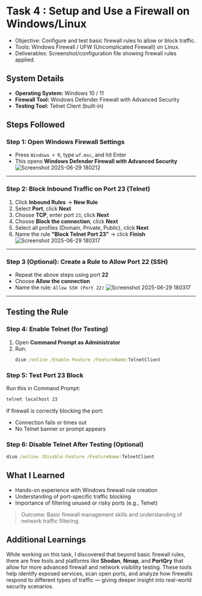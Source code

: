 # Task 4 : Setup and Use a Firewall on Windows/Linux

- Objective: Configure and test basic firewall rules to allow or block traffic.
- Tools: Windows Firewall / UFW (Uncomplicated Firewall) on Linux.
- Deliverables: Screenshot/configuration file showing firewall rules applied.

## System Details
- **Operating System:** Windows 10 / 11
- **Firewall Tool:** Windows Defender Firewall with Advanced Security
- **Testing Tool:** Telnet Client (built-in)

## Steps Followed

### Step 1: Open Windows Firewall Settings
- Press `Windows + R`, type `wf.msc`, and hit Enter
- This opens **Windows Defender Firewall with Advanced Security**
![Screenshot 2025-06-29 180212](https://github.com/user-attachments/assets/ac6a87f4-ae68-4b79-8960-2ba6c5e42c15)
---
### Step 2: Block Inbound Traffic on Port 23 (Telnet)
1. Click **Inbound Rules** → **New Rule**
2. Select **Port**, click **Next**
3. Choose **TCP**, enter port `23`, click **Next**
4. Choose **Block the connection**, click **Next**
5. Select all profiles (Domain, Private, Public), click **Next**
6. Name the rule **"Block Telnet Port 23"** → click **Finish**
![Screenshot 2025-06-29 180317](https://github.com/user-attachments/assets/4bba375f-c9e1-4258-a001-aed7053e17b1)
---
### Step 3 (Optional): Create a Rule to Allow Port 22 (SSH)
- Repeat the above steps using port **22**
- Choose **Allow the connection**
- Name the rule: `Allow SSH (Port 22)`
![Screenshot 2025-06-29 180317](https://github.com/user-attachments/assets/5668f06e-f6b8-4b80-bc53-8b45a1ed1a1e)
---
## Testing the Rule

### Step 4: Enable Telnet (for Testing)
1. Open **Command Prompt as Administrator**
2. Run:
   ```cmd
   dism /online /Enable-Feature /FeatureName:TelnetClient
   ```
### Step 5: Test Port 23 Block
Run this in Command Prompt:
```cmd
telnet localhost 23
```
If firewall is correctly blocking the port:
- Connection fails or times out
- No Telnet banner or prompt appears

### Step 6: Disable Telnet After Testing (Optional)
```cmd
dism /online /Disable-Feature /FeatureName:TelnetClient
```

## What I Learned
- Hands-on experience with Windows firewall rule creation
- Understanding of port-specific traffic blocking
- Importance of filtering unused or risky ports (e.g., Telnet)

> Outcome: Basic firewall management skills and understanding of network traffic filtering.

## Additional Learnings
While working on this task, I discovered that beyond basic firewall rules, there are free tools and platforms like **Shodan**, **Nmap**, and **PortQry** that allow for more advanced firewall and network visibility testing. These tools help identify exposed services, scan open ports, and analyze how firewalls respond to different types of traffic — giving deeper insight into real-world security scenarios.
